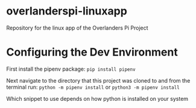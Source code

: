 # overlanderspi-linuxapp
Repository for the linux app of the Overlanders Pi Project

# Configuring the Dev Environment
First install the pipenv package:
`pip install pipenv`

Next navigate to the directory that this project was cloned to and from the terminal run:
`python -m pipenv install`
or
`python3 -m pipenv install`

Which snippet to use depends on how python is installed on your system